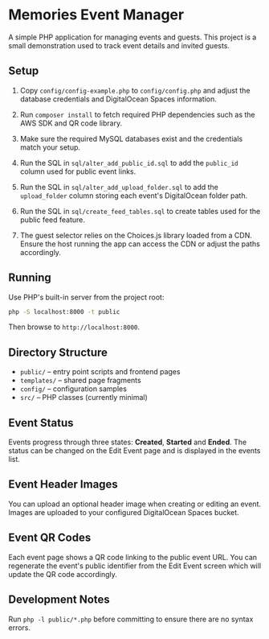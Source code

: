 # Memories Event Manager

A simple PHP application for managing events and guests. This project is a small demonstration used to track event details and invited guests.

## Setup
1. Copy `config/config-example.php` to `config/config.php` and adjust the database credentials and DigitalOcean Spaces information.
2. Run `composer install` to fetch required PHP dependencies such as the AWS SDK and QR code library.
3. Make sure the required MySQL databases exist and the credentials match your setup.
4. Run the SQL in `sql/alter_add_public_id.sql` to add the `public_id` column used for public event links.

5. Run the SQL in `sql/alter_add_upload_folder.sql` to add the `upload_folder` column storing each event's DigitalOcean folder path.

6. Run the SQL in `sql/create_feed_tables.sql` to create tables used for the public feed feature.

7. The guest selector relies on the Choices.js library loaded from a CDN. Ensure the host running the app can access the CDN or adjust the paths accordingly.

## Running
Use PHP's built-in server from the project root:
```bash
php -S localhost:8000 -t public
```
Then browse to `http://localhost:8000`.

## Directory Structure
- `public/` – entry point scripts and frontend pages
- `templates/` – shared page fragments
- `config/` – configuration samples
- `src/` – PHP classes (currently minimal)

## Event Status
Events progress through three states: **Created**, **Started** and **Ended**. The
status can be changed on the Edit Event page and is displayed in the events
list.

## Event Header Images
You can upload an optional header image when creating or editing an event. Images are uploaded to your configured DigitalOcean Spaces bucket.

## Event QR Codes
Each event page shows a QR code linking to the public event URL. You can regenerate the event's public identifier from the Edit Event screen which will update the QR code accordingly.

## Development Notes
Run `php -l public/*.php` before committing to ensure there are no syntax errors.

